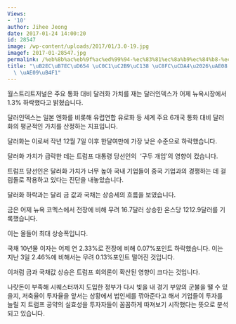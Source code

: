 ```yaml
---
Views:
- '10'
author: Jihee Jeong
date: 2017-01-24 14:00:20
id: 28547
image: /wp-content/uploads/2017/01/3.0-19.jpg
imagef: 2017-01-28547.jpg
permalink: /%eb%8b%ac%eb%9f%ac%ed%99%94-%ec%83%81%ec%8a%b9%ec%84%b8-%ec%a3%bc%ec%b6%a4%ea%b8%88-%ea%b0%80%ea%b2%a9-%ea%b8%89%eb%93%b1/
title: "\uB2EC\uB7EC\uD654 \uC0C1\uC2B9\uC138 \uC8FC\uCDA4\u2026\uAE08 \uAC00\uACA9\
  \ \uAE09\uB4F1"
---
```


월스트리트저널은 주요 통화 대비 달러화 가치를 재는 달러인덱스가 어제 뉴욕시장에서 1.3% 하락했다고 밝혔습니다.

달러인덱스는 일본 엔화를 비롯해 유럽연합 유로화 등 세계 주요 6개국 통화 대비 달러화의 평균적인 가치를 산정하는 지표입니다.

달러화는 이로써 작년 12월 7일 이후 한달여만에 가장 낮은 수준으로 하락했습니다.

달러화 가치가 급락한 데는 트럼프 대통령 당선인의  ‘구두 개입’의 영향이 컸습니다.

트럼프 당선인은 달러화 가치가 너무 높아 국내 기업들이 중국 기업과의 경쟁하는 데 걸림돌로 작용하고 있다는 진단을 내놓았습니다.

달러화 하락과는 달리 금 값과 국채는 상승세의 흐름을 보였습니다.

금은 어제 뉴욕 코멕스에서 전장에 비해 무려 16.7달러 상승한 온스당 1212.9달러를 기록했습니다.

이는 올들어 최대 상승폭입니다.

국채 10년물 이자는 어제 연 2.33%로 전장에 비해 0.07%포인트 하락했습니다. 이는 지난 3일 2.46%에 비해서는 무려 0.13%포인트 떨어진 것입니다.

이처럼 금과 국채값 상승은 트럼프 회의론이 확산된 영향이 크다는 것입니다.

나랏돈이 부족해 시퀘스터까지 도입한 정부가 다시 빚을 내 경기 부양의 군불을 땔 수 있을지, 저축율이 투자율을 앞서는 상황에서 법인세를 깎아준다고 해서 기업들이 투자를 늘릴 지 트럼프 공약의 실효성을 투자자들이 꼼꼼하게 따져보기 시작했다는 뜻으로 분석되고 있습니다.